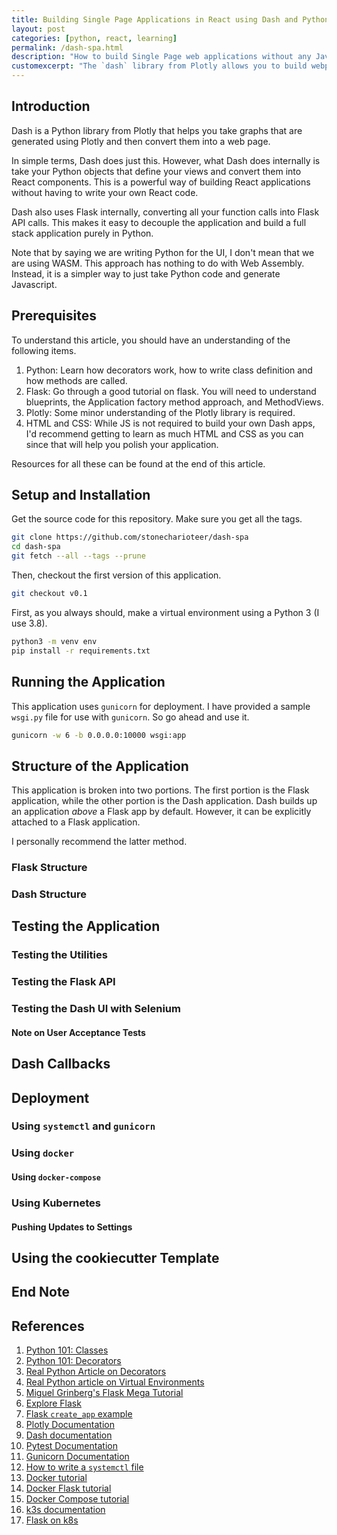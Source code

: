 ```yaml
---
title: Building Single Page Applications in React using Dash and Python
layout: post
categories: [python, react, learning]
permalink: /dash-spa.html
description: "How to build Single Page web applications without any Javascript"
customexcerpt: "The `dash` library from Plotly allows you to build webpages that internally serve React components. Let's see how to use this to build a SPA with authentication, multiple pages and **zero** Javascript."
---
```


## Introduction

Dash is a Python library from Plotly that helps you take graphs that are generated using Plotly and then convert them
into a web page.

In simple terms, Dash does just this. However, what Dash does internally is take your Python objects that define
your views and convert them into React components. This is a powerful way of building React applications without
having to write your own React code.

Dash also uses Flask internally, converting all your function calls into Flask API calls. This makes it easy to decouple
the application and build a full stack application purely in Python.

Note that by saying we are writing Python for the UI, I don't mean that we are using WASM. This approach has nothing
to do with Web Assembly. Instead, it is a simpler way to just take Python code and generate Javascript.

<!-- TODO: Link to Livestream here -->

## Prerequisites

To understand this article, you should have an understanding of the following items.

1. Python: Learn how decorators work, how to write class definition and how methods are called.
2. Flask: Go through a good tutorial on flask. You will need to understand blueprints, the Application factory method approach, and MethodViews.
3. Plotly: Some minor understanding of the Plotly library is required.
4. HTML and CSS: While JS is not required to build your own Dash apps, I'd recommend getting to learn as much HTML and CSS as you can since that will help you polish your application.

Resources for all these can be found at the end of this article.

## Setup and Installation

Get the source code for this repository. Make sure you get all the tags.

```bash
git clone https://github.com/stonecharioteer/dash-spa
cd dash-spa
git fetch --all --tags --prune
```

Then, checkout the first version of this application.

```bash
git checkout v0.1
```

First, as you always should, make a virtual environment using a Python 3 (I use 3.8).

```bash
python3 -m venv env
pip install -r requirements.txt
```

## Running the Application

This application uses `gunicorn` for deployment. I have provided a sample `wsgi.py` file
for use with `gunicorn`. So go ahead and use it.

```bash
gunicorn -w 6 -b 0.0.0.0:10000 wsgi:app
```


## Structure of the Application

This application is broken into two portions. The first portion is the Flask application,
while the other portion is the Dash application. Dash builds up an application *above* a Flask app by default. However, it can be explicitly attached to a Flask application.

I personally recommend the latter method.

### Flask Structure

### Dash Structure

## Testing the Application

### Testing the Utilities

### Testing the Flask API

### Testing the Dash UI with Selenium

#### Note on User Acceptance Tests

## Dash Callbacks

## Deployment

### Using `systemctl` and `gunicorn`

### Using `docker`

#### Using `docker-compose`

### Using Kubernetes

#### Pushing Updates to Settings

## Using the cookiecutter Template

## End Note

## References

1. [Python 101: Classes](https://python101.pythonlibrary.org/chapter11_classes.html)
2. [Python 101: Decorators](https://python101.pythonlibrary.org/chapter25_decorators.html?highlight=decorator)
3. [Real Python Article on Decorators](https://realpython.com/primer-on-python-decorators/)
4. [Real Python article on Virtual Environments](https://realpython.com/python-virtual-environments-a-primer/)
5. [Miguel Grinberg's Flask Mega Tutorial](https://blog.miguelgrinberg.com/post/the-flask-mega-tutorial-part-i-hello-world)
6. [Explore Flask](https://exploreflask.com/en/latest/)
7. [Flask `create_app` example](https://flask.palletsprojects.com/en/1.1.x/patterns/appfactories/)
8. [Plotly Documentation](https://plotly.com/python/)
9. [Dash documentation](https://dash.plotly.com/)
10. [Pytest Documentation](https://docs.pytest.org/en/latest/contents.html)
11. [Gunicorn Documentation](https://gunicorn.org/)
12. [How to write a `systemctl` file](https://www.digitalocean.com/community/tutorials/how-to-serve-flask-applications-with-gunicorn-and-nginx-on-centos-7)
13. [Docker tutorial](https://docs.docker.com/)
14. [Docker Flask tutorial](https://github.com/docker/labs/tree/master/beginner/flask-app)
15. [Docker Compose tutorial](https://docs.docker.com/compose/)
16. [k3s documentation](https://k3s.io/)
17. [Flask on k8s](https://testdriven.io/blog/running-flask-on-kubernetes/)
